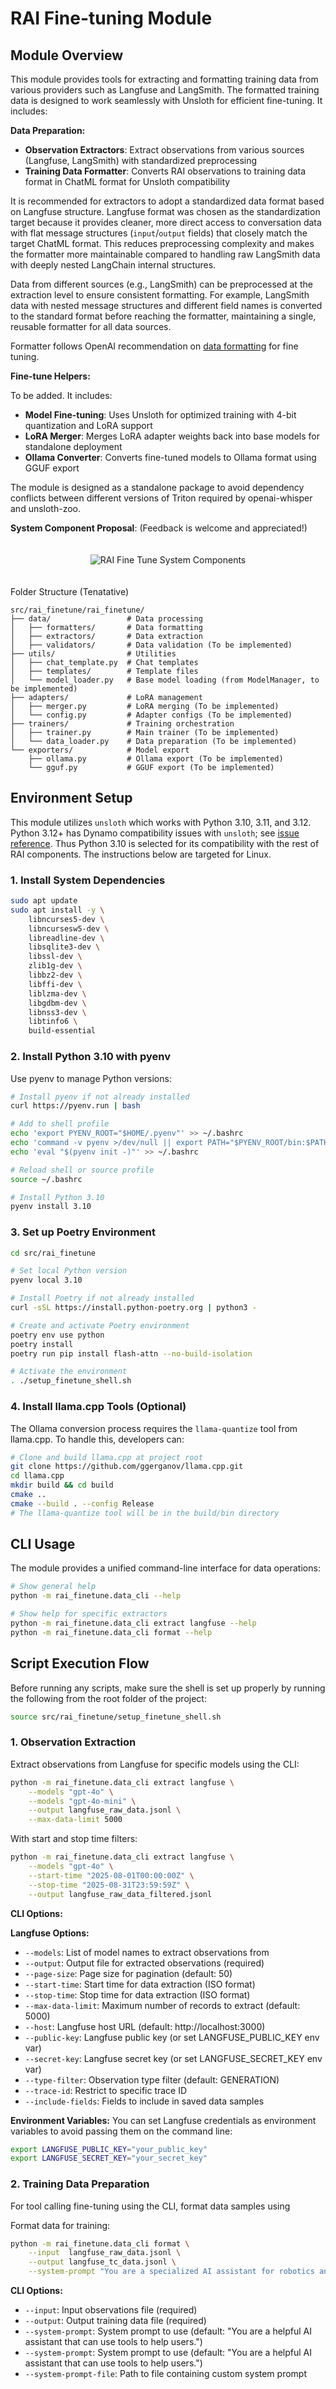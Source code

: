 # RAI Fine-tuning Module

## Module Overview

This module provides tools for extracting and formatting training data from various providers such as Langfuse and LangSmith. The formatted training data is designed to work seamlessly with Unsloth for efficient fine-tuning. It includes:

**Data Preparation:**

-   **Observation Extractors**: Extract observations from various sources (Langfuse, LangSmith) with standardized preprocessing
-   **Training Data Formatter**: Converts RAI observations to training data format in ChatML format for Unsloth compatibility

It is recommended for extractors to adopt a standardized data format based on Langfuse structure. Langfuse format was chosen as the standardization target because it provides cleaner, more direct access to conversation data with flat message structures (`input`/`output` fields) that closely match the target ChatML format. This reduces preprocessing complexity and makes the formatter more maintainable compared to handling raw LangSmith data with deeply nested LangChain internal structures.

Data from different sources (e.g., LangSmith) can be preprocessed at the extraction level to ensure consistent formatting. For example, LangSmith data with nested message structures and different field names is converted to the standard format before reaching the formatter, maintaining a single, reusable formatter for all data sources.

Formatter follows OpenAI recommendation on [data formatting](https://platform.openai.com/docs/guides/supervised-fine-tuning#formatting-your-data) for fine tuning. 

**Fine-tune Helpers:**

To be added. It includes:

-   **Model Fine-tuning**: Uses Unsloth for optimized training with 4-bit quantization and LoRA support
-   **LoRA Merger**: Merges LoRA adapter weights back into base models for standalone deployment
-   **Ollama Converter**: Converts fine-tuned models to Ollama format using GGUF export

The module is designed as a standalone package to avoid dependency conflicts between different versions of Triton required by openai-whisper and unsloth-zoo.

**System Component Proposal**: (Feedback is welcome and appreciated!)


<div style="text-align: center; padding: 20px;"><img src="imgs/rai-fine-tune-system-components.png" alt="RAI Fine Tune System Components"></div>

Folder Structure (Tenatative)

```
src/rai_finetune/rai_finetune/
├── data/                 # Data processing
│   ├── formatters/       # Data formatting
│   ├── extractors/       # Data extraction
│   ├── validators/       # Data validation (To be implemented)
├── utils/                # Utilities
│   ├── chat_template.py  # Chat templates
│   ├── templates/        # Template files
│   └── model_loader.py   # Base model loading (from ModelManager, to be implemented)
├── adapters/             # LoRA management
│   ├── merger.py         # LoRA merging (To be implemented)
│   └── config.py         # Adapter configs (To be implemented)
├── trainers/             # Training orchestration
│   ├── trainer.py        # Main trainer (To be implemented)
│   └── data_loader.py    # Data preparation (To be implemented)
└── exporters/            # Model export
    ├── ollama.py         # Ollama export (To be implemented)
    └── gguf.py           # GGUF export (To be implemented)
```

## Environment Setup

This module utilizes `unsloth` which works with Python 3.10, 3.11, and 3.12. Python 3.12+ has Dynamo compatibility issues with `unsloth`; see [issue reference](https://github.com/unslothai/unsloth/issues/886). Thus Python 3.10 is selected for its compatibility with the rest of RAI components. The instructions below are targeted for Linux.

### 1. Install System Dependencies

```bash
sudo apt update
sudo apt install -y \
    libncurses5-dev \
    libncursesw5-dev \
    libreadline-dev \
    libsqlite3-dev \
    libssl-dev \
    zlib1g-dev \
    libbz2-dev \
    libffi-dev \
    liblzma-dev \
    libgdbm-dev \
    libnss3-dev \
    libtinfo6 \
    build-essential
```

### 2. Install Python 3.10 with pyenv

Use pyenv to manage Python versions:

```bash
# Install pyenv if not already installed
curl https://pyenv.run | bash

# Add to shell profile
echo 'export PYENV_ROOT="$HOME/.pyenv"' >> ~/.bashrc
echo 'command -v pyenv >/dev/null || export PATH="$PYENV_ROOT/bin:$PATH"' >> ~/.bashrc
echo 'eval "$(pyenv init -)"' >> ~/.bashrc

# Reload shell or source profile
source ~/.bashrc

# Install Python 3.10
pyenv install 3.10
```

### 3. Set up Poetry Environment

```bash
cd src/rai_finetune

# Set local Python version
pyenv local 3.10

# Install Poetry if not already installed
curl -sSL https://install.python-poetry.org | python3 -

# Create and activate Poetry environment
poetry env use python
poetry install
poetry run pip install flash-attn --no-build-isolation

# Activate the environment
. ./setup_finetune_shell.sh
```

### 4. Install llama.cpp Tools (Optional)

The Ollama conversion process requires the `llama-quantize` tool from llama.cpp. To handle this, developers can:

```bash
# Clone and build llama.cpp at project root
git clone https://github.com/ggerganov/llama.cpp.git
cd llama.cpp
mkdir build && cd build
cmake ..
cmake --build . --config Release
# The llama-quantize tool will be in the build/bin directory
```

## CLI Usage

The module provides a unified command-line interface for data operations:

```bash
# Show general help
python -m rai_finetune.data_cli --help

# Show help for specific extractors
python -m rai_finetune.data_cli extract langfuse --help
python -m rai_finetune.data_cli format --help
```

## Script Execution Flow

Before running any scripts, make sure the shell is set up properly by running the following from the root folder of the project:

```bash
source src/rai_finetune/setup_finetune_shell.sh
```

### 1. Observation Extraction

Extract observations from Langfuse for specific models using the CLI:

```bash
python -m rai_finetune.data_cli extract langfuse \
    --models "gpt-4o" \
    --models "gpt-4o-mini" \
    --output langfuse_raw_data.jsonl \
    --max-data-limit 5000
```

With start and stop time filters:

```bash
python -m rai_finetune.data_cli extract langfuse \
    --models "gpt-4o" \
    --start-time "2025-08-01T00:00:00Z" \
    --stop-time "2025-08-31T23:59:59Z" \
    --output langfuse_raw_data_filtered.jsonl

```

**CLI Options:**

**Langfuse Options:**

-   `--models`: List of model names to extract observations from
-   `--output`: Output file for extracted observations (required)
-   `--page-size`: Page size for pagination (default: 50)
-   `--start-time`: Start time for data extraction (ISO format)
-   `--stop-time`: Stop time for data extraction (ISO format)
-   `--max-data-limit`: Maximum number of records to extract (default: 5000)
-   `--host`: Langfuse host URL (default: http://localhost:3000)
-   `--public-key`: Langfuse public key (or set LANGFUSE_PUBLIC_KEY env var)
-   `--secret-key`: Langfuse secret key (or set LANGFUSE_SECRET_KEY env var)
-   `--type-filter`: Observation type filter (default: GENERATION)
-   `--trace-id`: Restrict to specific trace ID
-   `--include-fields`: Fields to include in saved data samples

**Environment Variables:**
You can set Langfuse credentials as environment variables to avoid passing them on the command line:

```bash
export LANGFUSE_PUBLIC_KEY="your_public_key"
export LANGFUSE_SECRET_KEY="your_secret_key"
```

### 2. Training Data Preparation

For tool calling fine-tuning using the CLI, format data samples using

Format data for training:

```bash
python -m rai_finetune.data_cli format \
    --input  langfuse_raw_data.jsonl \
    --output langfuse_tc_data.jsonl \
    --system-prompt "You are a specialized AI assistant for robotics and tool calling tasks."
```

**CLI Options:**

-   `--input`: Input observations file (required)
-   `--output`: Output training data file (required)
-   `--system-prompt`: System prompt to use (default: "You are a helpful AI assistant that can use tools to help users.")
-   `--system-prompt`: System prompt to use (default: "You are a helpful AI assistant that can use tools to help users.")
-   `--system-prompt-file`: Path to file containing custom system prompt
